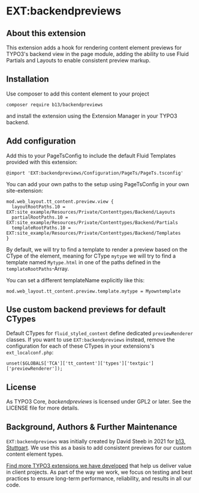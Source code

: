# EXT:backendpreviews

## About this extension

This extension adds a hook for rendering content element previews for TYPO3's backend view in the page module, 
adding the ability to use Fluid Partials and Layouts to enable consistent preview markup.

## Installation

Use composer to add this content element to your project

`composer require b13/backendpreviews`

and install the extension using the Extension Manager in your TYPO3 backend.

## Add configuration

Add this to your PageTsConfig to include the default Fluid Templates provided with this extension:

```
@import 'EXT:backendpreviews/Configuration/PageTs/PageTs.tsconfig'
```

You can add your own paths to the setup using PageTsConfig in your own site-extension:

```
mod.web_layout.tt_content.preview.view {
  layoutRootPaths.10 = EXT:site_example/Resources/Private/Contenttypes/Backend/Layouts
  partialRootPaths.10 = EXT:site_example/Resources/Private/Contenttypes/Backend/Partials
  templateRootPaths.10 = EXT:site_example/Resources/Private/Contenttypes/Backend/Templates
}
```

By default, we will try to find a template to render a preview based on the CType of the element, 
meaning for CType `mytype` we will try to find a template named `Mytype.html` in one of the paths defined
in the `templateRootPaths`-Array.

You can set a different templateName explicitly like this:

```
mod.web_layout.tt_content.preview.template.mytype = Myowntemplate
```

## Use custom backend previews for default CTypes

Default CTypes for `fluid_styled_content` define dedicated `previewRenderer` classes. If you want to use `EXT:backendpreviews` instead, 
remove the configuration for each of these CTypes in your extensions's `ext_localconf.php`:

```
unset($GLOBALS['TCA']['tt_content']['types']['textpic']['previewRenderer']);
```

## License

As TYPO3 Core, _backendpreviews_ is licensed under GPL2 or later. See the LICENSE file for more details.

## Background, Authors & Further Maintenance

`EXT:backendpreviews` was initially created by David Steeb in 2021 for [b13, Stuttgart](https://b13.com). We use this as 
a basis to add consistent previews for our custom content element types. 

[Find more TYPO3 extensions we have developed](https://b13.com/useful-typo3-extensions-from-b13-to-you) that help us
deliver value in client projects. As part of the way we work, we focus on testing and best practices to ensure long-term
performance, reliability, and results in all our code.

